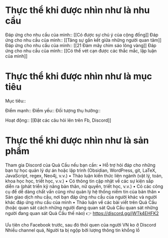 # Thực thể khi được nhìn như là nhu cầu
Đáp ứng cho nhu cầu của mình:: [[Có được sự chú ý của cộng đồng]]
Đáp ứng cho nhu cầu của mình:: [[Tăng sự gắn kết giữa những người quan tâm]]
Đáp ứng cho nhu cầu của mình:: [[21 Đám mây chim sáo lông vàng]]
Đáp ứng cho nhu cầu của mình:: [[Có thể vét cạn được các thắc mắc, lập luận của mình]]

# Thực thể khi được nhìn như là mục tiêu
Mục tiêu::

Điểm mạnh::
Điểm yếu::
Đối tượng thụ hưởng::

Hoạt động:: [[Đặt các câu hỏi lên trên Fb, Discord]]

# Thực thể khi được nhìn như là sản phẩm
Tham gia Discord của Quả Cầu nếu bạn cần:
• Hỗ trợ hỏi đáp cho những bạn tự học quản lý dự án hoặc lập trình (Obsidian, WordPress, git, LaTeX, JavaScript, regex, Neo4j, v.v.) 
• Thảo luận kiến thức liên ngành (vật lý, toán, khoa học học, triết học, v.v.) 
• Có thông tin cập nhật về các sự kiện sắp diễn ra (phát triển kỹ năng bản thân, nữ quyền, triết học, v.v.) 
• Có các công cụ để dễ dàng chất vấn cũng như quản lý hệ thống niềm tin của bản thân
• Sàn giao dịch nhu cầu, nơi bạn đáp ứng nhu cầu của người khác và người khác đáp ứng nhu cầu của mình
• Thảo luận về các bài viết trên Quả Cầu (hoặc quan sát cách những người đang quan sát Quả Cầu quan sát những người đang quan sát Quả Cầu thế nào) 
👉 https://discord.gg/jWTk4EHFK2


Ưu tiên cho Facebook trước, sau đó thói quen của người VN ko ở Discord
Nhiều channel quá, 
Người ta bị ngộp bởi lượng thông tin khổng lồ